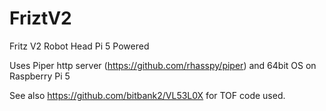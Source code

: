 # FriztV2
Fritz V2 Robot Head Pi 5 Powered

Uses Piper http server (https://github.com/rhasspy/piper) and 64bit OS on Raspberry Pi 5

See also https://github.com/bitbank2/VL53L0X for TOF code used.
